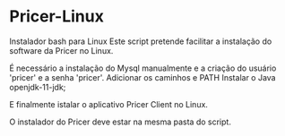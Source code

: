 # Pricer-Linux
Instalador bash para Linux
Este script pretende facilitar a instalação do software da Pricer no Linux.

É necessário a instalação do Mysql manualmente e a criação do usuário 'pricer' e a senha 'pricer'.
Adicionar os caminhos e PATH
Instalar o Java openjdk-11-jdk;

E finalmente istalar o aplicativo Pricer Client no Linux.

O instalador do Pricer deve estar na mesma pasta do script.
